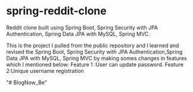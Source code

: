 # spring-reddit-clone
Reddit clone built using Spring Boot, Spring Security with JPA Authentication, Spring Data JPA with MySQL, Spring MVC.

This is the project I pulled from the public repository and I learned and revised the Spring Boot, Spring Security with JPA Authentication,Spring Data JPA with MySQL, Spring MVC
by making somes changes in features which I mentioned below:
Feature 1 :User can update password.
Feature 2:Unique username registration



"# BlogNow_Be" 
